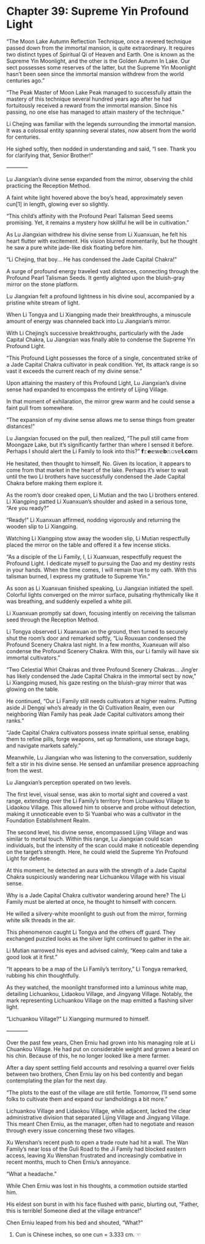 # Chapter 39: Supreme Yin Profound Light

“The Moon Lake Autumn Reflection Technique, once a revered technique passed down from the immortal mansion, is quite extraordinary. It requires two distinct types of Spiritual Qi of Heaven and Earth. One is known as the Supreme Yin Moonlight, and the other is the Golden Autumn In Lake. Our sect possesses some reserves of the latter, but the Supreme Yin Moonlight hasn’t been seen since the immortal mansion withdrew from the world centuries ago.”

“The Peak Master of Moon Lake Peak managed to successfully attain the mastery of this technique several hundred years ago after he had fortuitously received a reward from the immortal mansion. Since his passing, no one else has managed to attain mastery of the technique.”

Li Chejing was familiar with the legends surrounding the immortal mansion. It was a colossal entity spanning several states, now absent from the world for centuries.

He sighed softly, then nodded in understanding and said, “I see. Thank you for clarifying that, Senior Brother!”

————

Lu Jiangxian’s divine sense expanded from the mirror, observing the child practicing the Reception Method.

A faint white light hovered above the boy’s head, approximately seven cun[1] in length, glowing ever so slightly.

“This child’s affinity with the Profound Pearl Talisman Seed seems promising. Yet, it remains a mystery how skillful he will be in cultivation.”

As Lu Jiangxian withdrew his divine sense from Li Xuanxuan, he felt his heart flutter with excitement. His vision blurred momentarily, but he thought he saw a pure white jade-like disk floating before him.

“Li Chejing, that boy... He has condensed the Jade Capital Chakra!”

A surge of profound energy traveled vast distances, connecting through the Profound Pearl Talisman Seeds. It gently alighted upon the bluish-gray mirror on the stone platform.

Lu Jiangxian felt a profound lightness in his divine soul, accompanied by a pristine white stream of light.

When Li Tongya and Li Xiangping made their breakthroughs, a minuscule amount of energy was channeled back into Lu Jiangxian’s mirror.

With Li Chejing’s successive breakthroughs, particularly with the Jade Capital Chakra, Lu Jiangxian was finally able to condense the Supreme Yin Profound Light.

“This Profound Light possesses the force of a single, concentrated strike of a Jade Capital Chakra cultivator in peak condition. Yet, its attack range is so vast it exceeds the current reach of my divine sense.”

Upon attaining the mastery of this Profound Light, Lu Jiangxian’s divine sense had expanded to encompass the entirety of Lijing Village.

In that moment of exhilaration, the mirror grew warm and he could sense a faint pull from somewhere.

“The expansion of my divine sense allows me to sense things from greater distances!”

Lu Jiangxian focused on the pull, then realized, “The pull still came from Moongaze Lake, but it’s significantly farther than where I sensed it before. Perhaps I should alert the Li Family to look into this?”
𝗳𝚛𝗲𝕖𝕨𝕖𝗯𝚗𝚘𝕧𝕖𝗹.𝗰𝗼𝕞

He hesitated, then thought to himself, No. Given its location, it appears to come from that market in the heart of the lake. Perhaps it’s wiser to wait until the two Li brothers have successfully condensed the Jade Capital Chakra before making them explore it.

As the room’s door creaked open, Li Mutian and the two Li brothers entered. Li Xiangping patted Li Xuanxuan’s shoulder and asked in a serious tone, “Are you ready?”

“Ready!” Li Xuanxuan affirmed, nodding vigorously and returning the wooden slip to Li Xiangping.

Watching Li Xiangping stow away the wooden slip, Li Mutian respectfully placed the mirror on the table and offered it a few incense sticks.

“As a disciple of the Li Family, I, Li Xuanxuan, respectfully request the Profound Light. I dedicate myself to pursuing the Dao and my destiny rests in your hands. When the time comes, I will remain true to my oath. With this talisman burned, I express my gratitude to Supreme Yin.”

As soon as Li Xuanxuan finished speaking, Lu Jiangxian initiated the spell. Colorful lights converged on the mirror surface, pulsating rhythmically like it was breathing, and suddenly expelled a white pill.

Li Xuanxuan promptly sat down, focusing intently on receiving the talisman seed through the Reception Method.

Li Tongya observed Li Xuanxuan on the ground, then turned to securely shut the room’s door and remarked softly, “Liu Rouxuan condensed the Profound Scenery Chakra last night. In a few months, Xuanxuan will also condense the Profound Scenery Chakra. With this, our Li family will have six immortal cultivators.”

“Two Celestial Whirl Chakras and three Profound Scenery Chakras... Jing’er has likely condensed the Jade Capital Chakra in the immortal sect by now,” Li Xiangping mused, his gaze resting on the bluish-gray mirror that was glowing on the table.

He continued, “Our Li Family still needs cultivators at higher realms. Putting aside Ji Dengqi who’s already in the Qi Cultivation Realm, even our neighboring Wan Family has peak Jade Capital cultivators among their ranks.”

“Jade Capital Chakra cultivators possess innate spiritual sense, enabling them to refine pills, forge weapons, set up formations, use storage bags, and navigate markets safely.”

Meanwhile, Lu Jiangxian who was listening to the conversation, suddenly felt a stir in his divine sense. He sensed an unfamiliar presence approaching from the west.

Lu Jiangxian’s perception operated on two levels.

The first level, visual sense, was akin to mortal sight and covered a vast range, extending over the Li Family’s territory from Lichuankou Village to Lidaokou Village. This allowed him to observe and probe without detection, making it unnoticeable even to Si Yuanbai who was a cultivator in the Foundation Establishment Realm.

The second level, his divine sense, encompassed Lijing Village and was similar to mortal touch. Within this range, Lu Jiangxian could scan individuals, but the intensity of the scan could make it noticeable depending on the target’s strength. Here, he could wield the Supreme Yin Profound Light for defense.

At this moment, he detected an aura with the strength of a Jade Capital Chakra suspiciously wandering near Lichuankou Village with his visual sense.

Why is a Jade Capital Chakra cultivator wandering around here? The Li Family must be alerted at once, he thought to himself with concern.

He willed a silvery-white moonlight to gush out from the mirror, forming white silk threads in the air.

This phenomenon caught Li Tongya and the others off guard. They exchanged puzzled looks as the silver light continued to gather in the air.

Li Mutian narrowed his eyes and advised calmly, “Keep calm and take a good look at it first.”

“It appears to be a map of the Li Family’s territory,” Li Tongya remarked, rubbing his chin thoughtfully.

As they watched, the moonlight transformed into a luminous white map, detailing Lichuankou, Lidaokou Village, and Jingyang Village. Notably, the mark representing Lichuankou Village on the map emitted a flashing silver light.

“Lichuankou Village?” Li Xiangping murmured to himself.

————

Over the past few years, Chen Erniu had grown into his managing role at Li Chuankou Village. He had put on considerable weight and grown a beard on his chin. Because of this, he no longer looked like a mere farmer.

After a day spent settling field accounts and resolving a quarrel over fields between two brothers, Chen Erniu lay on his bed contently and began contemplating the plan for the next day.

“The plots to the east of the village are still fertile. Tomorrow, I’ll send some folks to cultivate them and expand our landholdings a bit more.”

Lichuankou Village and Lidaokou Village, while adjacent, lacked the clear administrative division that separated Lijing Village and Jingyang Village. This meant Chen Erniu, as the manager, often had to negotiate and reason through every issue concerning these two villages.

Xu Wenshan’s recent push to open a trade route had hit a wall. The Wan Family’s near loss of the Guli Road to the Ji Family had blocked eastern access, leaving Xu Wenshan frustrated and increasingly combative in recent months, much to Chen Erniu’s annoyance.

“What a headache.”

While Chen Erniu was lost in his thoughts, a commotion outside startled him.

His eldest son burst in with his face flushed with panic, blurting out, “Father, this is terrible! Someone died at the village entrance!”

Chen Erniu leaped from his bed and shouted, “What?”

1. Cun is Chinese inches, so one cun = 3.333 cm. ☜
